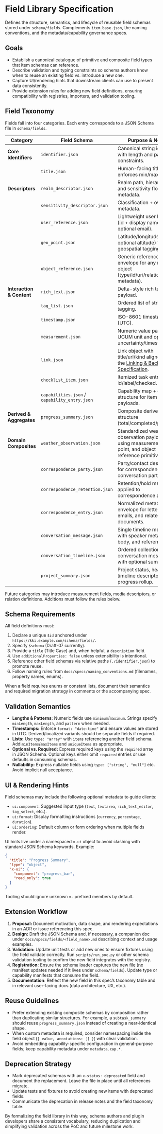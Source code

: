# Field Library Specification

Defines the structure, semantics, and lifecycle of reusable field schemas stored
under `schema/fields`. Complements `item_base.json`, the naming conventions, and
the metadata/capability governance specs.

## Goals
- Establish a canonical catalogue of primitive and composite field types that
  item schemas can reference.
- Describe validation and typing constraints so schema authors know when to
  reuse an existing field vs. introduce a new one.
- Capture UI/rendering hints that downstream clients can use to present data
  consistently.
- Provide extension rules for adding new field definitions, ensuring
  compatibility with registries, importers, and validation tooling.

## Field Taxonomy
Fields fall into four categories. Each entry corresponds to a JSON Schema file
in `schema/fields`.

| Category | Field Schema | Purpose & Notes |
| --- | --- | --- |
| **Core Identifiers** | `identifier.json` | Canonical string identifier with length and pattern constraints. |
|  | `title.json` | Human-facing title; enforces min/max length. |
| **Descriptors** | `realm_descriptor.json` | Realm path, hierarchy, and sensitivity floor metadata. |
|  | `sensitivity_descriptor.json` | Classification + override metadata. |
|  | `user_reference.json` | Lightweight user handle (id + display name + optional email). |
|  | `geo_point.json` | Latitude/longitude (+ optional altitude) for geospatial tagging. |
|  | `object_reference.json` | Generic reference envelope for any registry object (type/id/uri/relationship metadata). |
| **Interaction & Content** | `rich_text.json` | Delta-style rich text payload. |
|  | `tag_list.json` | Ordered list of strings for tagging. |
|  | `timestamp.json` | ISO-8601 timestamp (UTC). |
|  | `measurement.json` | Numeric value paired with UCUM unit and optional uncertainty/timestamp. |
|  | `link.json` | Link object with title/url/kind aligned with the [Linking & Backlink Specification](linking_and_backlinks.md). |
|  | `checklist_item.json` | Itemized task entry with id/label/checked. |
|  | `capabilities.json` / `capability_entry.json` | Capability map + entry structure for item payloads. |
| **Derived & Aggregates** | `progress_summary.json` | Composite derived structure (total/completed/percent). |
| **Domain Composites** | `weather_observation.json` | Standardized weather observation payload using measurement, geo point, and object reference primitives. |
|  | `correspondence_party.json` | Party/contact descriptor for correspondence and conversation participants. |
|  | `correspondence_retention.json` | Retention/hold metadata applied to correspondence artifacts. |
|  | `correspondence_entry.json` | Normalized metadata envelope for letters, emails, and related documents. |
|  | `conversation_message.json` | Single timeline message with speaker metadata, body, and references. |
|  | `conversation_timeline.json` | Ordered collection of conversation messages with optional summary. |
|  | `project_summary.json` | Project status, health, and timeline descriptor with progress rollup. |

Future categories may introduce measurement fields, media descriptors, or
relation definitions. Additions must follow the rules below.

## Schema Requirements
All field definitions must:

1. Declare a unique `$id` anchored under `https://kki.example.com/schema/fields/`.
2. Specify `$schema` (Draft-07 currently).
3. Provide a `title` (Title Case) and, when helpful, a `description` field.
4. Use `additionalProperties: false` unless extensibility is intentional.
5. Reference other field schemas via relative paths (`./identifier.json`) to
   promote reuse.
6. Follow naming rules from `docs/specs/naming_conventions.md` (filenames,
   property names, enums).

When a field requires enums or constant lists, document their semantics and
required migration strategy in comments or the accompanying spec.

## Validation Semantics
- **Lengths & Patterns:** Numeric fields use `minimum`/`maximum`. Strings specify
  `minLength`, `maxLength`, and `pattern` when needed.
- **Timestamps:** Enforce `format: "date-time"` and ensure values are stored in
  UTC. Derived/localized variants should be separate fields if required.
- **Lists:** Use `type: "array"` with `items` referencing another field schema.
  Add `minItems`/`maxItems` and `uniqueItems` as appropriate.
- **Optional vs. Required:** Express required keys using the `required` array in
  JSON Schema. Optional keys either omit `required` entries or use defaults in
  consuming schemas.
- **Nullability:** Express nullable fields using `type: ["string", "null"]` etc.
  Avoid implicit null acceptance.

## UI & Rendering Hints
Field schemas may include the following optional metadata to guide clients:

- `ui:component`: Suggested input type (`text`, `textarea`, `rich_text_editor`,
  `tag_select`, etc.).
- `ui:format`: Display formatting instructions (`currency`, `percentage`,
  `duration`).
- `ui:ordering`: Default column or form ordering when multiple fields render.

UI hints live under a namespaced `x-ui` object to avoid clashing with standard
JSON Schema keywords. Example:

```json
{
  "title": "Progress Summary",
  "type": "object",
  "x-ui": {
    "component": "progress_bar",
    "read_only": true
  }
}
```

Tooling should ignore unknown `x-` prefixed members by default.

## Extension Workflow
1. **Proposal:** Document motivation, data shape, and rendering expectations in
   an ADR or issue referencing this spec.
2. **Design:** Draft the JSON Schema and, if necessary, a companion doc under
   `docs/specs/fields/<field_name>.md` describing context and usage examples.
3. **Validation:** Update unit tests or add new ones to ensure fixtures using the
   field validate correctly. Run `scripts/run_poc.py` or other schema validation
   tooling to confirm the new field integrates with the registry.
4. **Registration:** Ensure the schema loader captures the new file (no manifest
   updates needed if it lives under `schema/fields`). Update type or capability
   manifests that consume the field.
5. **Documentation:** Reflect the new field in this spec’s taxonomy table and in
   relevant user-facing docs (data architecture, UX, etc.).

## Reuse Guidelines
- Prefer extending existing composite schemas by composition rather than
  duplicating similar structures. For example, a `subtask_summary` should reuse
  `progress_summary.json` instead of creating a near-identical shape.
- When custom metadata is required, consider namespacing inside the field
  object (`{ value, annotations: [] }`) with clear validation.
- Avoid embedding capability-specific configuration in general-purpose fields;
  keep capability metadata under `metadata.cap.*`.

## Deprecation Strategy
- Mark deprecated schemas with an `x-status: deprecated` field and document the
  replacement. Leave the file in place until all references migrate.
- Update tests and fixtures to avoid creating new items with deprecated fields.
- Communicate the deprecation in release notes and the field taxonomy table.

By formalizing the field library in this way, schema authors and plugin
developers share a consistent vocabulary, reducing duplication and simplifying
validation across the PoC and future milestone work.
